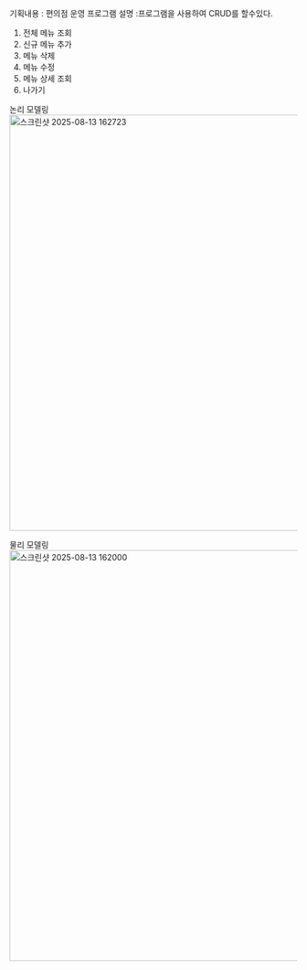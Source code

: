 기획내용 : 편의점 운영 프로그램
설명 :프로그램을 사용하여 CRUD를 할수있다.

1. 전체 메뉴 조회
2. 신규 메뉴 추가
3. 메뉴 삭제
4. 메뉴 수정
5. 메뉴 상세 조회
6. 나가기


논리 모델링<img width="1760" height="728" alt="스크린샷 2025-08-13 162723" src="https://github.com/user-attachments/assets/4263328a-0be4-4211-94ba-99b8419ae4dd" />

물리 모델링<img width="1403" height="719" alt="스크린샷 2025-08-13 162000" src="https://github.com/user-attachments/assets/fd05e9a6-3648-400d-9f6a-20dfa9437902" />
